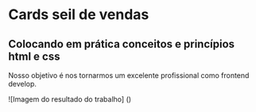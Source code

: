 # Cards seil de vendas
## Colocando em prática conceitos e princípios html e css

Nosso objetivo é nos tornarmos um excelente profissional como frontend
develop.

![Imagem do resultado do trabalho] ()
